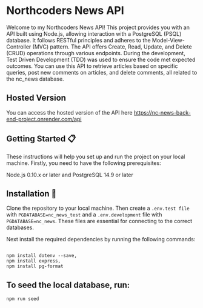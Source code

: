 # Northcoders News API

Welcome to my Northcoders News API! This project provides you with an API built using Node.js, allowing interaction with a PostgreSQL (PSQL) database. It follows RESTful principles and adheres to the Model-View-Controller (MVC) pattern. The API offers Create, Read, Update, and Delete (CRUD) operations through various endpoints. During the development, Test Driven Development (TDD) was used to ensure the code met expected outcomes. You can use this API to retrieve articles based on specific queries, post new comments on articles, and delete comments, all related to the nc_news database.

## Hosted Version

You can access the hosted version of the API here https://nc-news-back-end-project.onrender.com/api

## Getting Started 📋

These instructions will help you set up and run the project on your local machine.
Firstly, you need to have the following prerequisites:

Node.js 0.10.x or later and
PostgreSQL 14.9 or later

## Installation 🔧

Clone the repository to your local machine.
Then create a `.env.test file` with `PGDATABASE=nc_news_test` and a `.env.development` file with `PGDATABASE=nc_news`. 
These files are essential for connecting to the correct databases.

Next install the required dependencies by running the following commands:
```

npm install dotenv --save,
npm install express,
npm install pg-format
```
## To seed the local database, run:
```
npm run seed
```







